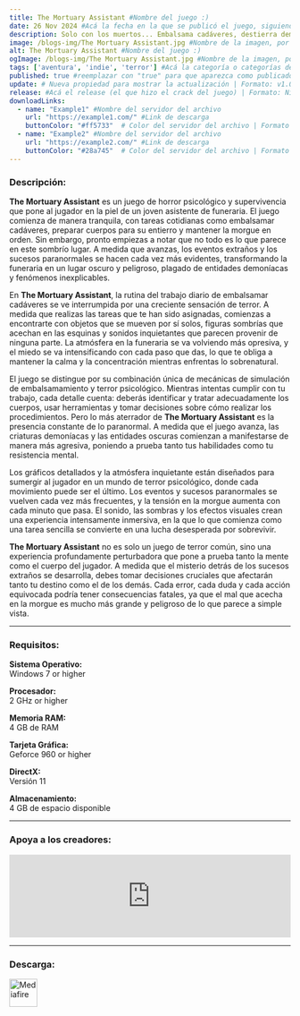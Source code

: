 ```yaml
---
title: The Mortuary Assistant #Nombre del juego :)
date: 26 Nov 2024 #Acá la fecha en la que se publicó el juego, siguiendo este formato: Dia "30", Mes "Oct", Año "2024" = como debe quedar: 30 Oct 2024
description: Solo con los muertos... Embalsama cadáveres, destierra demonios, salva tu alma. #Acá una mini descripción del juego
image: /blogs-img/The Mortuary Assistant.jpg #Nombre de la imagen, por lo general es exactamente el mismo nombre que el juego excluyendo lo ":" (Dos puntos)
alt: The Mortuary Assistant #Nombre del juego :)
ogImage: /blogs-img/The Mortuary Assistant.jpg #Nombre de la imagen, por lo general es exactamente el mismo nombre que el juego excluyendo lo ":" (Dos puntos)
tags: ['aventura', 'indie', 'terror'] #Acá la categoría o categorías del juego, si es más de una se coloca en este formato: ['categoría1', 'categoría2']
published: true #reemplazar con "true" para que aparezca como publicado
update: # Nueva propiedad para mostrar la actualización | Formato: v1.0.0
release: #Acá el release (el que hizo el crack del juego) | Formato: Nicolhetti
downloadLinks:
  - name: "Example1" #Nombre del servidor del archivo
    url: "https://example1.com/" #Link de descarga
    buttonColor: "#ff5733"  # Color del servidor del archivo | Formato hexadecimal | MediaFire: #0171F0 | Buzzheavier: #FF6600 |
  - name: "Example2" #Nombre del servidor del archivo
    url: "https://example2.com/" #Link de descarga
    buttonColor: "#28a745"  # Color del servidor del archivo | Formato hexadecimal | MediaFire: #0171F0 | Buzzheavier: #FF6600 |
---
```


<!--En VSCode seleccionando una palabra, por ejemplo: "The Mortuary Assistant" y apretando Ctrl+F2 se seleccionan todas las palabras iguales-->

### Descripción:
**The Mortuary Assistant** es un juego de horror psicológico y supervivencia que pone al jugador en la piel de un joven asistente de funeraria. El juego comienza de manera tranquila, con tareas cotidianas como embalsamar cadáveres, preparar cuerpos para su entierro y mantener la morgue en orden. Sin embargo, pronto empiezas a notar que no todo es lo que parece en este sombrío lugar. A medida que avanzas, los eventos extraños y los sucesos paranormales se hacen cada vez más evidentes, transformando la funeraria en un lugar oscuro y peligroso, plagado de entidades demoníacas y fenómenos inexplicables.

En **The Mortuary Assistant**, la rutina del trabajo diario de embalsamar cadáveres se ve interrumpida por una creciente sensación de terror. A medida que realizas las tareas que te han sido asignadas, comienzas a encontrarte con objetos que se mueven por sí solos, figuras sombrías que acechan en las esquinas y sonidos inquietantes que parecen provenir de ninguna parte. La atmósfera en la funeraria se va volviendo más opresiva, y el miedo se va intensificando con cada paso que das, lo que te obliga a mantener la calma y la concentración mientras enfrentas lo sobrenatural. 

El juego se distingue por su combinación única de mecánicas de simulación de embalsamamiento y terror psicológico. Mientras intentas cumplir con tu trabajo, cada detalle cuenta: deberás identificar y tratar adecuadamente los cuerpos, usar herramientas y tomar decisiones sobre cómo realizar los procedimientos. Pero lo más aterrador de **The Mortuary Assistant** es la presencia constante de lo paranormal. A medida que el juego avanza, las criaturas demoníacas y las entidades oscuras comienzan a manifestarse de manera más agresiva, poniendo a prueba tanto tus habilidades como tu resistencia mental.

Los gráficos detallados y la atmósfera inquietante están diseñados para sumergir al jugador en un mundo de terror psicológico, donde cada movimiento puede ser el último. Los eventos y sucesos paranormales se vuelven cada vez más frecuentes, y la tensión en la morgue aumenta con cada minuto que pasa. El sonido, las sombras y los efectos visuales crean una experiencia intensamente inmersiva, en la que lo que comienza como una tarea sencilla se convierte en una lucha desesperada por sobrevivir.

**The Mortuary Assistant** no es solo un juego de terror común, sino una experiencia profundamente perturbadora que pone a prueba tanto la mente como el cuerpo del jugador. A medida que el misterio detrás de los sucesos extraños se desarrolla, debes tomar decisiones cruciales que afectarán tanto tu destino como el de los demás. Cada error, cada duda y cada acción equivocada podría tener consecuencias fatales, ya que el mal que acecha en la morgue es mucho más grande y peligroso de lo que parece a simple vista.
<!--Prompt para Chat-GPT: Hazme una descripción para el juego "The Mortuary Assistant" y cada que menciones "The Mortuary Assistant" ponlo en negrita -->

---

### Requisitos:
**Sistema Operativo:**  
Windows 7 or higher

**Procesador:**  
2 GHz or higher

**Memoria RAM:**  
4 GB de RAM

**Tarjeta Gráfica:**  
Geforce 960 or higher

**DirectX:**  
Versión 11

**Almacenamiento:**  
4 GB de espacio disponible
<!--Si falta o sobra un requisito se quita o se agrega manteniendo el mismo formato-->

---

### Apoya a los creadores:
<iframe src="https://store.steampowered.com/widget/1295920/" frameborder="0" style="background-color: transparent; width: 100% !important; aspect-ratio: 646 / 190;"></iframe>

<!--Reemplazar los numeros (AppID) del juego (en este caso 2668510) por el numero (AppID) correspondiente con el juego a publicar-->
<!--El AppID se encuentra en la URL del Juego en Steam-->

---

### Descarga:

[<img src="https://gist.github.com/cxmeel/0dbc95191f239b631c3874f4ccf114e2/raw/download.svg" alt="Mediafire" height="50" />](https://www.mediafire.com/file/rdwu9ggthjctnjs/The_Mortuary_Assistant.zip/file)

<!-- # se debe reemplazar por el link de descarga-->

<!--NOMBRE-DEL-SERVICIO se debe reemplazar por el servicio donde está subido el juego-->